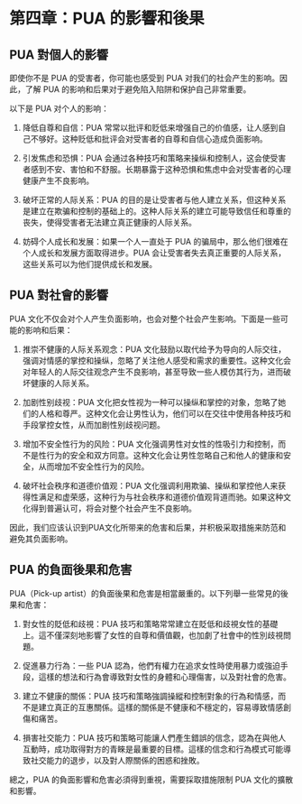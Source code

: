 # 第四章：PUA 的影響和後果

## PUA 對個人的影響

即使你不是 PUA 的受害者，你可能也感受到 PUA 对我们的社会产生的影响。因此，了解 PUA 的影响和后果对于避免陷入陷阱和保护自己非常重要。

以下是 PUA 对个人的影响：

1. 降低自尊和自信：PUA 常常以批评和贬低来增强自己的价值感，让人感到自己不够好。这种贬低和批评会对受害者的自尊和自信心造成负面影响。

2. 引发焦虑和恐惧：PUA 会通过各种技巧和策略来操纵和控制人，这会使受害者感到不安、害怕和不舒服。长期暴露于这种恐惧和焦虑中会对受害者的心理健康产生不良影响。

3. 破坏正常的人际关系：PUA 的目的是让受害者与他人建立关系，但这种关系是建立在欺骗和控制的基础上的。这种人际关系的建立可能导致信任和尊重的丧失，使得受害者无法建立真正健康的人际关系。

4. 妨碍个人成长和发展：如果一个人一直处于 PUA 的骗局中，那么他们很难在个人成长和发展方面取得进步。PUA 会让受害者失去真正重要的人际关系，这些关系可以为他们提供成长和发展。

## PUA 對社會的影響

PUA 文化不仅会对个人产生负面影响，也会对整个社会产生影响。下面是一些可能的影响和后果：

1. 推崇不健康的人际关系观念：PUA 文化鼓励以取代给予为导向的人际交往，强调对情感的掌控和操纵，忽略了关注他人感受和需求的重要性。这种文化会对年轻人的人际交往观念产生不良影响，甚至导致一些人模仿其行为，进而破坏健康的人际关系。

2. 加剧性别歧视：PUA 文化把女性视为一种可以操纵和掌控的对象，忽略了她们的人格和尊严。这种文化会让男性认为，他们可以在交往中使用各种技巧和手段掌控女性，从而加剧性别歧视问题。

3. 增加不安全性行为的风险：PUA 文化强调男性对女性的性吸引力和控制，而不是性行为的安全和双方同意。这种文化会让男性忽略自己和他人的健康和安全，从而增加不安全性行为的风险。

4. 破坏社会秩序和道德价值观：PUA 文化强调利用欺骗、操纵和掌控他人来获得性满足和虚荣感，这种行为与社会秩序和道德价值观背道而驰。如果这种文化得到普遍认可，将会对整个社会产生不良影响。

因此，我们应该认识到PUA文化所带来的危害和后果，并积极采取措施来防范和避免其负面影响。

## PUA 的負面後果和危害

PUA（Pick-up artist）的負面後果和危害是相當嚴重的。以下列舉一些常見的後果和危害：

1. 對女性的貶低和歧視：PUA 技巧和策略常常建立在貶低和歧視女性的基礎上。這不僅深刻地影響了女性的自尊和價值觀，也加劇了社會中的性別歧視問題。

2. 促進暴力行為：一些 PUA 認為，他們有權力在追求女性時使用暴力或強迫手段，這樣的想法和行為會導致對女性的身體和心理傷害，以及對社會的危害。

3. 建立不健康的關係：PUA 技巧和策略強調操縱和控制對象的行為和情感，而不是建立真正的互惠關係。這樣的關係是不健康和不穩定的，容易導致情感創傷和痛苦。

4. 損害社交能力：PUA 技巧和策略可能讓人們產生錯誤的信念，認為在與他人互動時，成功取得對方的青睞是最重要的目標。這樣的信念和行為模式可能導致社交能力的退步，以及對人際關係的困惑和挫敗。

總之，PUA 的負面影響和危害必須得到重視，需要採取措施限制 PUA 文化的擴散和影響。
